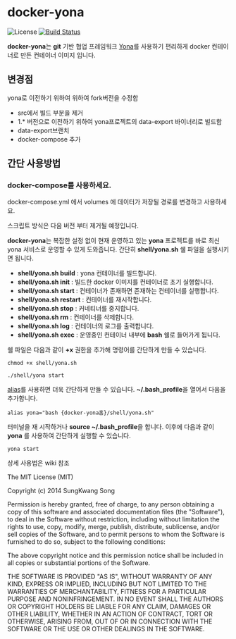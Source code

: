 # docker-yona

![License](https://img.shields.io/github/license/mashape/apistatus.svg)
[![Build Status](https://travis-ci.org/pokev25/docker-yona.svg)](https://travis-ci.org/pokev25/docker-yona)


**docker-yona**는 **git** 기반 협업 프레임워크 [Yona](http://yona.io)를 사용하기 편리하게 docker 컨테이너로 만든 컨테이너 이미지 입니다.


## 변경점
yona로 이전하기 위하여 위하여 fork버전을 수정함

- src에서 빌드 부분을 제거
- 1.* 버전으로 이전하기 위하여 yona프로젝트의 data-export 바이너리로 빌드함
- data-export브랜치
- docker-compose 추가


## 간단 사용방법

### docker-compose를 사용하세요.
docker-compose.yml 에서 volumes 에 데이터가 저장될 경로를 변경하고 사용하세요.

스크립트 방식은 다음 버전 부터 제거될 예정입니다.


**docker-yona**는 복잡한 설정 없이 현재 운영하고 있는 **yona** 프로젝트를 바로 최신 yona 서비스로 운영할 수 있게 도와줍니다.
간단히 **shell/yona.sh** 쉘 파일을 실행시키면 됩니다.

- **shell/yona.sh build** : yona 컨테이너를 빌드합니다.
- **shell/yona.sh init** : 빌드한 docker 이미지를 컨테이너로 초기 실행합니다.
- **shell/yona.sh start** : 컨테이너가 존재하면 존재하는 컨테이너를 실행합니다.
- **shell/yona.sh restart** : 컨테이너를 재시작합니다.
- **shell/yona.sh stop** : 커네티너를 중지합니다.
- **shell/yona.sh rm** : 컨테이너를 삭제합니다.
- **shell/yona.sh log** : 컨테이너의 로그를 출력합니다.
- **shell/yona.sh exec** : 운영중인 컨테이너 내부에 **bash** 쉘로 들어가게 됩니다.

쉘 파일은 다음과 같이 **+x** 권한을 추가해 명령어를 간단하게 만들 수 있습니다.

```
chmod +x shell/yona.sh
```
```
./shell/yona start
```

[alias](http://www.linfo.org/alias.html)를 사용하면 더욱 간단하게 만들 수 있습니다. **~/.bash_profile**을 열어서 다음을 추가합니다.

```
alias yona="bash {docker-yona홈}/shell/yona.sh"
```

터미널을 재 시작하거나 **source ~/.bash_profile**을 합니다. 이후에 다음과 같이 **yona** 를 사용하여 간단하게 실행할 수 있습니다.

```
yona start
```

상세 사용법은 wiki 참조

The MIT License (MIT)

Copyright (c) 2014 SungKwang Song

Permission is hereby granted, free of charge, to any person obtaining a copy
of this software and associated documentation files (the "Software"), to deal
in the Software without restriction, including without limitation the rights
to use, copy, modify, merge, publish, distribute, sublicense, and/or sell
copies of the Software, and to permit persons to whom the Software is
furnished to do so, subject to the following conditions:

The above copyright notice and this permission notice shall be included in all
copies or substantial portions of the Software.

THE SOFTWARE IS PROVIDED "AS IS", WITHOUT WARRANTY OF ANY KIND, EXPRESS OR
IMPLIED, INCLUDING BUT NOT LIMITED TO THE WARRANTIES OF MERCHANTABILITY,
FITNESS FOR A PARTICULAR PURPOSE AND NONINFRINGEMENT. IN NO EVENT SHALL THE
AUTHORS OR COPYRIGHT HOLDERS BE LIABLE FOR ANY CLAIM, DAMAGES OR OTHER
LIABILITY, WHETHER IN AN ACTION OF CONTRACT, TORT OR OTHERWISE, ARISING FROM,
OUT OF OR IN CONNECTION WITH THE SOFTWARE OR THE USE OR OTHER DEALINGS IN THE
SOFTWARE.
